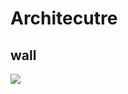 # Architecutre 

## wall

<img src="https://docs.archilogic.com/assets/images/architecture-icon-wall.png" class="img-responsive">
